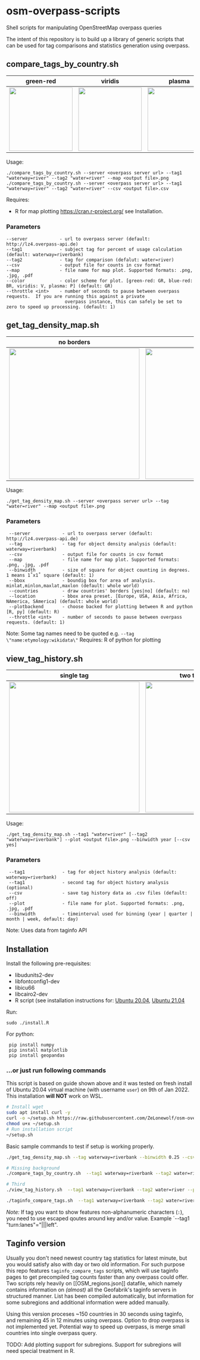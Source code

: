 # osm-overpass-scripts
Shell scripts for manipulating OpenStreetMap overpass queries

The intent of this repository is to build up a library of generic scripts that can be used for tag comparisons and statistics generation using overpass.

## compare_tags_by_country.sh
| green-red | viridis | plasma | blue-red |
| --------- | ------- | ------ | -------- |
| <img src="https://github.com/ZeLonewolf/osm-overpass-scripts/blob/main/img/test1.png" width="170"> | <img src="https://github.com/ZeLonewolf/osm-overpass-scripts/blob/main/img/test2.png" width="170"> | <img src="https://github.com/ZeLonewolf/osm-overpass-scripts/blob/main/img/test3.png" width="170"> | <img src="https://github.com/ZeLonewolf/osm-overpass-scripts/blob/main/img/test4.png" width="170"> |

Usage:

	./compare_tags_by_country.sh --server <overpass server url> --tag1 "waterway=river" --tag2 "water=river" --map <output file>.png
	./compare_tags_by_country.sh --server <overpass server url> --tag1 "waterway=river" --tag2 "water=river" --csv <output file>.csv

Requires:
* R for map plotting https://cran.r-project.org/ see Installation.

### Parameters
    --server            - url to overpass server (default: http://lz4.overpass-api.de)
    --tag1              - subject tag for percent of usage calculation (default: waterway=riverbank)
    --tag2              - tag for comparison (defalut: water=river)
    --csv               - output file for counts in csv format
    --map               - file name for map plot. Supported formats: .png, .jpg, .pdf
    --color             - color scheme for plot. [green-red: GR, blue-red: BR, viridis: V, plasma: P] (default: GR)
    --throttle <int>    - number of seconds to pause between overpass requests.  If you are running this against a private
                          overpass instance, this can safely be set to zero to speed up processing. (default: 1)

## get_tag_density_map.sh
| no borders | w/ borders |
| ----| ---- |
| <img src="https://github.com/ZeLonewolf/osm-overpass-scripts/blob/main/img/testdens1.png" width="350"> | <img src="https://github.com/ZeLonewolf/osm-overpass-scripts/blob/main/img/testdens2.png" width="350"> |

Usage:

    ./get_tag_density_map.sh --server <overpass server url> --tag "water=river" --map <output file>.png

### Parameters
     --server            - url to overpass server (default: http://lz4.overpass-api.de)
     --tag               - tag for object density analysis (default: waterway=riverbank)
     --csv               - output file for counts in csv format
     --map               - file name for map plot. Supported formats: .png, .jpg, .pdf
     --binwidth          - size of square for object counting in degrees. 1 means 1˚x1˚ square (default: 1)
     --bbox              - boundig box for area of analysis. minlat,minlon,maxlat,maxlon (default: whole world)
     --countries         - draw countries' borders [yes|no] (default: no)
     --location          - bbox area preset. [Europe, USA, Asia, Africa, NAmerica, SAmerica] (default: whole world)
     --plotbackend       - choose backed for plotting between R and python [R, py] (default: R)
     --throttle <int>    - number of seconds to pause between overpass requests. (default: 1)

Note: Some tag names need to be quoted e.g. `--tag \"name:etymology:wikidata\"`
Requires: R of python for plotting

## view_tag_history.sh
| single tag | two tags comparison |
| ----| ---- |
| <img src="https://github.com/ZeLonewolf/osm-overpass-scripts/blob/main/img/testhist1.png" width="350"> | <img src="https://github.com/ZeLonewolf/osm-overpass-scripts/blob/main/img/testhist2.png" width="350"> |

Usage:

    ./get_tag_density_map.sh --tag1 "water=river" [--tag2 "waterway=riverbank"] --plot <output file>.png --binwidth year [--csv yes]

### Parameters
     --tag1              - tag for object history analysis (default: waterway=riverbank)
     --tag1              - second tag for object history analysis (optional)
     --csv               - save tag history data as .csv files (default: off)
     --plot              - file name for plot. Supported formats: .png, .jpg, .pdf
     --binwidth          - timeinterval used for binning (year | quarter | month | week, default: day)

Note: Uses data from taginfo API

## Installation

Install the following pre-requisites:
* libudunits2-dev
* libfontconfig1-dev
* libicu66
* libcairo2-dev
* R script (see installation instructions for: [Ubuntu 20.04](https://linuxize.com/post/how-to-install-r-on-ubuntu-20-04 "Ubuntu 20.04 R installation instructions"), [Ubuntu 21.04](https://cran.r-project.org/bin/linux/ubuntu/)

Run:

	sudo ./install.R


For python:

     pip install numpy
     pip install matplotlib
     pip install geopandas

### ...or just run following commands
This script is based on guide shown above and it was tested on fresh install of Ubuntu 20.04 
virtual machine (with username `user`) on 9th of Jan 2022. This installation **will NOT** 
work on WSL.
```bash
# Install wget
sudo apt install curl -y
curl -o ~/setup.sh https://raw.githubusercontent.com/ZeLonewolf/osm-overpass-scripts/main/setup.sh
chmod u+x ~/setup.sh
# Run installation script
~/setup.sh
```
Basic sample commands to test if setup is working properly.

```bash
./get_tag_density_map.sh --tag waterway=riverbank --binwidth 0.25 --csv test.csv --map test.png --server http://lz4.overpass-api.de
```

```bash
# Missing background
./compare_tags_by_country.sh  --tag1 waterway=riverbank --tag2 water=river --map test2.png --server http://lz4.overpass-api.de --csv tag_compare.csv
```

```bash
# Third
./view_tag_history.sh  --tag1 waterway=riverbank --tag2 water=river --plot test3.png --binwidth year --csv yes
```

```bash
./taginfo_compare_tags.sh  --tag1 waterway=riverbank --tag2 water=river --map test2.png --server http://lz4.overpass-api.de --csv tag_compare.csv
```
*Note:* If tag you want to show features non-alphanumeric characters (`:`), you need to use escaped qoutes around key and/or value. Example `--tag1 \"turn:lanes\"=\"|||left\".

## Taginfo version
Usually you don't need newest country tag statistics for latest minute, but you would satisfy also with day or two old information. For such purpose this repo features `taginfo_compare_tags` scripts, which will use taginfo pages to get precompiled tag counts faster than any overpass could offer. Two scripts rely heavily on [[OSM_regions.json]] datafile, which namely contains information on *(almost)* all the Geofabrik's taginfo servers in structured manner. List has been compiled automatically, but information for some subregions and additional information were added manually. 

Using this version proceses ~150 countries in 30 seconds using taginfo, and remaining 45 in 12 minutes using overpass. Option to drop overpass is not implemented yet. Potential way to speed up overpass, is merge small countries into single overpass query.

TODO: Add plotting support for subregions. Support for subregions will need special treatment in R.
